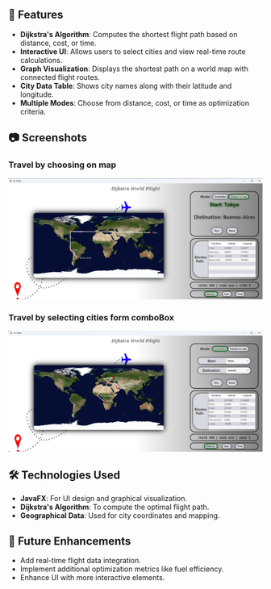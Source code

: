 
## 🚀 Features
- **Dijkstra's Algorithm**: Computes the shortest flight path based on distance, cost, or time.
- **Interactive UI**: Allows users to select cities and view real-time route calculations.
- **Graph Visualization**: Displays the shortest path on a world map with connected flight routes.
- **City Data Table**: Shows city names along with their latitude and longitude.
- **Multiple Modes**: Choose from distance, cost, or time as optimization criteria.

## 📷 Screenshots
### Travel by choosing on map
![Travel by choosing on map](./ScreenShots/choose_on_map.png)  

### Travel by selecting cities form comboBox
![Travel by selecting cities form comboBox](./ScreenShots/combo_box.png)  
## 🛠️ Technologies Used
- **JavaFX**: For UI design and graphical visualization.
- **Dijkstra's Algorithm**: To compute the optimal flight path.
- **Geographical Data**: Used for city coordinates and mapping.

## 🎯 Future Enhancements
- Add real-time flight data integration.
- Implement additional optimization metrics like fuel efficiency.
- Enhance UI with more interactive elements.
